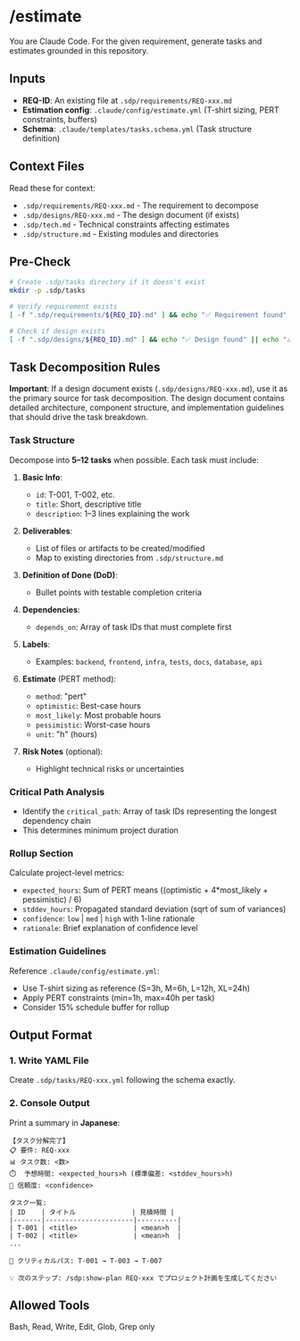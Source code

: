 # /estimate <REQ-ID>
You are Claude Code. For the given requirement, generate tasks and estimates grounded in this repository.

## Inputs
- **REQ-ID**: An existing file at `.sdp/requirements/REQ-xxx.md`
- **Estimation config**: `.claude/config/estimate.yml` (T-shirt sizing, PERT constraints, buffers)
- **Schema**: `.claude/templates/tasks.schema.yml` (Task structure definition)

## Context Files
Read these for context:
- `.sdp/requirements/REQ-xxx.md` - The requirement to decompose
- `.sdp/designs/REQ-xxx.md` - The design document (if exists)
- `.sdp/tech.md` - Technical constraints affecting estimates
- `.sdp/structure.md` - Existing modules and directories

## Pre-Check

```bash
# Create .sdp/tasks directory if it doesn't exist
mkdir -p .sdp/tasks

# Verify requirement exists
[ -f ".sdp/requirements/${REQ_ID}.md" ] && echo "✅ Requirement found" || echo "❌ Requirement not found"

# Check if design exists
[ -f ".sdp/designs/${REQ_ID}.md" ] && echo "✅ Design found" || echo "⚠️  Design not found (will estimate from requirement only)"
```

## Task Decomposition Rules

**Important**: If a design document exists (`.sdp/designs/REQ-xxx.md`), use it as the primary source for task decomposition. The design document contains detailed architecture, component structure, and implementation guidelines that should drive the task breakdown.

### Task Structure
Decompose into **5–12 tasks** when possible. Each task must include:

1. **Basic Info**:
   - `id`: T-001, T-002, etc.
   - `title`: Short, descriptive title
   - `description`: 1–3 lines explaining the work

2. **Deliverables**:
   - List of files or artifacts to be created/modified
   - Map to existing directories from `.sdp/structure.md`

3. **Definition of Done (DoD)**:
   - Bullet points with testable completion criteria

4. **Dependencies**:
   - `depends_on`: Array of task IDs that must complete first

5. **Labels**:
   - Examples: `backend`, `frontend`, `infra`, `tests`, `docs`, `database`, `api`

6. **Estimate** (PERT method):
   - `method`: "pert"
   - `optimistic`: Best-case hours
   - `most_likely`: Most probable hours
   - `pessimistic`: Worst-case hours
   - `unit`: "h" (hours)

7. **Risk Notes** (optional):
   - Highlight technical risks or uncertainties

### Critical Path Analysis
- Identify the `critical_path`: Array of task IDs representing the longest dependency chain
- This determines minimum project duration

### Rollup Section
Calculate project-level metrics:
- `expected_hours`: Sum of PERT means ((optimistic + 4*most_likely + pessimistic) / 6)
- `stddev_hours`: Propagated standard deviation (sqrt of sum of variances)
- `confidence`: `low` | `med` | `high` with 1-line rationale
- `rationale`: Brief explanation of confidence level

### Estimation Guidelines
Reference `.claude/config/estimate.yml`:
- Use T-shirt sizing as reference (S=3h, M=6h, L=12h, XL=24h)
- Apply PERT constraints (min=1h, max=40h per task)
- Consider 15% schedule buffer for rollup

## Output Format

### 1. Write YAML File
Create `.sdp/tasks/REQ-xxx.yml` following the schema exactly.

### 2. Console Output
Print a summary in **Japanese**:

```
【タスク分解完了】
📋 要件: REQ-xxx
📊 タスク数: <数>
⏱️  予想時間: <expected_hours>h (標準偏差: <stddev_hours>h)
🎯 信頼度: <confidence>

タスク一覧:
| ID    | タイトル              | 見積時間 |
|-------|----------------------|----------|
| T-001 | <title>              | <mean>h  |
| T-002 | <title>              | <mean>h  |
...

🔗 クリティカルパス: T-001 → T-003 → T-007

💡 次のステップ: /sdp:show-plan REQ-xxx でプロジェクト計画を生成してください
```

## Allowed Tools
Bash, Read, Write, Edit, Glob, Grep only